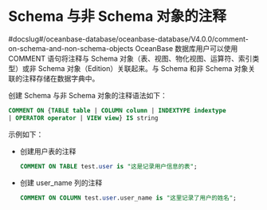Schema 与非 Schema 对象的注释 
===========================================
#docslug#/oceanbase-database/oceanbase-database/V4.0.0/comment-on-schema-and-non-schema-objects
OceanBase 数据库用户可以使用 COMMENT 语句将注释与 Schema 对象（表、视图、物化视图、运算符、索引类型）或非 Schema 对象（Edition）关联起来。与 Schema 和非 Schema 对象关联的注释存储在数据字典中。

创建 Schema 与非 Schema 对象的注释语法如下：

```sql
COMMENT ON {TABLE table | COLUMN column | INDEXTYPE indextype 
| OPERATOR operator | VIEW view} IS string
```



示例如下：

* 创建用户表的注释

  ```sql
  COMMENT ON TABLE test.user is "这是记录用户信息的表";
  ```

  

* 创建 user_name 列的注释

  ```sql
  COMMENT ON COLUMN test.user.user_name is "这里记录了用户的姓名";
  ```

  




